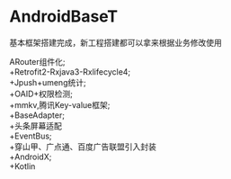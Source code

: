 # AndroidBaseT

基本框架搭建完成，新工程搭建都可以拿来根据业务修改使用 

ARouter组件化;  
+Retrofit2-Rxjava3-Rxlifecycle4;  
+Jpush+umeng统计;  
+OAID+权限检测;  
+mmkv,腾讯Key-value框架;  
+BaseAdapter;   
+头条屏幕适配  
+EventBus;  
+穿山甲、广点通、百度广告联盟引入封装  
+AndroidX;  
+Kotlin  
